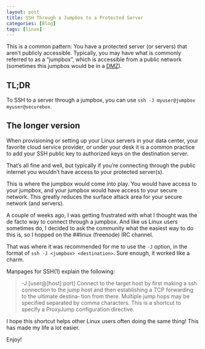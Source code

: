 ```yaml
---
layout: post
title: SSH Through a Jumpbox to a Protected Server
categories: [Blog]
tags: [linux]
---
```


This is a common pattern: You have a protected server (or servers) that aren’t publicly accessible. Typically, you may have what is commonly referred to as a “jumpbox”, which is accessible from a public network (sometimes this jumpbox would be in a [DMZ](https://en.wikipedia.org/wiki/DMZ_(computing))).

## TL;DR

To SSH to a server through a jumpbox, you can use `ssh -J myuser@jumpbox myuser@securebox`.

## The longer version

When provisioning or setting up your Linux servers in your data center, your favorite cloud service provider, or under your desk it is a common practice to add your SSH public key to authorized keys on the destination server.

That’s all fine and well, but typically if you’re connecting through the public internet you wouldn’t have access to your protected server(s).

This is where the jumpbox would come into play. You would have access to your jumpbox, and your jumpbox would have access to your secure network. This greatly reduces the surface attack area for your secure network (and servers).

A couple of weeks ago, I was getting frustrated with what I thought was the de facto way to connect through a jumpbox. And like us Linux users sometimes do, I decided to ask the community what the easiest way to do this is, so I hopped on the ##linux (freenode) IRC channel.

That was where it was recommended for me to use the `-J` option, in the format of `ssh -J <jumpbox> <destination>`. Sure enough, it worked like a charm.

Manpages for SSH(1) explain the following:

> -J [user@]host[:port]
> Connect to the target host by first making a ssh connection to the jump host and then establishing a TCP forwarding to the ultimate destina‐
> tion from there. Multiple jump hops may be specified separated by comma characters. This is a shortcut to specify a ProxyJump configuration
> directive.

I hope this shortcut helps other Linux users often doing the same thing! This has made my life a lot easier.

Enjoy!
